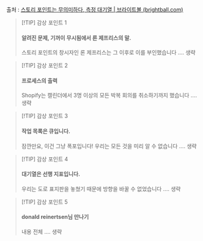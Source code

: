출처 : [스토리 포인트는 무의미하다, 측정 대기열 | 브라이트볼 (brightball.com)](https://www.brightball.com/articles/story-points-are-pointless-measure-queues)

> [!TIP] 감상 포인트 1
>
> #### 알려진 문제, 기꺼이 무시됨에서 론 제프리스의 말.
>
> 스토리 포인트의 창시자인 론 제프리스는 그 이후로 이를 부인했습니다 .... 생략

> [!TIP] 감상 포인트 2
>
> #### 프로세스의 출력
>
> Shopify는 캘린더에서 3명 이상의 모든 박복 회의를 취소하기까지 했습니다 .... 생략

> [!TIP] 감상 포인트 3
>
> #### 작업 목록은 큐입니다.
>
> 잠깐만요, 이건 그냥 폭포입니다! 우리는 모든 것을 미리 알 수 없습니다 .... 생략

> [!TIP] 감상 포인트 4
>
> #### 대기열은 선행 지표입니다.
>
> 우리는 도로 표지판을 놓쳤기 때문에 방향을 바꿀 수 없었습니다 .... 생략

> [!TIP] 감상 포인트 5
>
> #### donald reinertsen님 만나기
>
> 내용 전체 .... 생략
